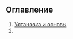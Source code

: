 ## Оглавление
1. [Установка и основы](https://github.com/lekomtsev/documentations/blob/master/Git/installation/installation-and-basics.md)
2. 